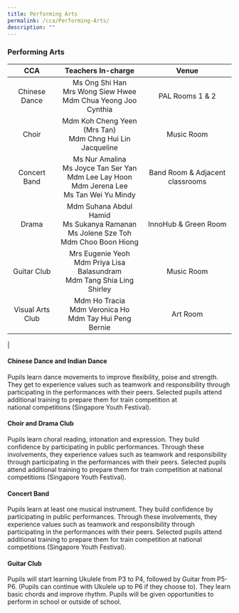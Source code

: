 ```yaml
---
title: Performing Arts
permalink: /cca/Performing-Arts/
description: ""
---
```

### **Performing Arts**

| CCA | Teachers In-charge | Venue |
|:---:|:---:|:---:|
| Chinese Dance | Ms Ong Shi Han<br>Mrs Wong Siew Hwee<br>Mdm Chua Yeong Joo Cynthia | PAL Rooms 1 & 2 |
| Choir | Mdm Koh Cheng Yeen (Mrs Tan)<br>Mdm Chng Hui Lin Jacqueline | Music Room<br>  |
| Concert Band | Ms Nur Amalina<br>Ms Joyce Tan Ser Yan<br>Mdm Lee Lay Hoon<br>Mdm Jerena Lee<br>Ms Tan Wei Yu Mindy<br>| Band Room & Adjacent classrooms |
| Drama | Mdm Suhana Abdul Hamid<br>Ms Sukanya Ramanan<br>Ms Jolene Sze Toh<br>Mdm Choo Boon Hiong | InnoHub & Green Room |
| Guitar Club | Mrs Eugenie Yeoh<br>Mdm Priya Lisa Balasundram<br>Mdm Tang Shia Ling Shirley<br> | Music Room     |
| Visual Arts Club  |  Mdm Ho Tracia<br>Mdm Veronica Ho<br>Mdm Tay Hui Peng Bernie | Art Room  |
|

#### **Chinese Dance and Indian Dance**
Pupils learn dance movements to improve flexibility, poise and strength. They get to experience values such as teamwork and responsibility through participating in the performances with their peers. Selected pupils attend additional training to prepare them for train competition at national competitions (Singapore Youth Festival).

#### **Choir and Drama Club**
Pupils learn choral reading, intonation and expression. They build confidence by participating in public performances. Through these involvements, they experience values such as teamwork and responsibility through participating in the performances with their peers. Selected pupils attend additional training to prepare them for train competition at national competitions (Singapore Youth Festival).

#### **Concert Band**
Pupils learn at least one musical instrument. They build confidence by participating in public performances. Through these involvements, they experience values such as teamwork and responsibility through participating in the performances with their peers. Selected pupils attend additional training to prepare them for train competition at national competitions (Singapore Youth Festival).

#### **Guitar Club**
Pupils will start learning Ukulele from P3 to P4, followed by Guitar from P5-P6. (Pupils can continue with Ukulele up to P6 if they choose to). They learn basic chords and improve rhythm. Pupils will be given opportunities to perform in school or outside of school.
